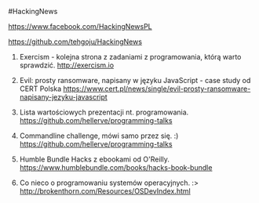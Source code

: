 #HackingNews

https://www.facebook.com/HackingNewsPL

https://github.com/tehgoju/HackingNews

1. Exercism - kolejna strona z zadaniami z programowania, którą warto sprawdzić. 
http://exercism.io

2. Evil: prosty ransomware, napisany w języku JavaScript - case study od CERT Polska
https://www.cert.pl/news/single/evil-prosty-ransomware-napisany-jezyku-javascript

3. Lista wartościowych prezentacji nt. programowania.
https://github.com/hellerve/programming-talks

4. Commandline challenge, mówi samo przez się. :)
https://github.com/hellerve/programming-talks

5. Humble Bundle Hacks z ebookami od O'Reilly.
https://www.humblebundle.com/books/hacks-book-bundle

6. Co nieco o programowaniu systemów operacyjnych. :>
http://brokenthorn.com/Resources/OSDevIndex.html
